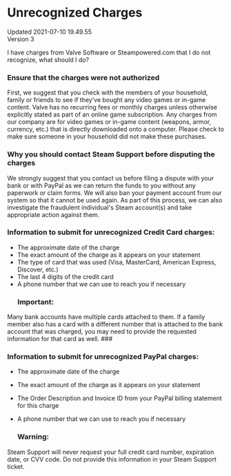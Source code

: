 # Unrecognized Charges
Updated 2021-07-10 19.49.55  
Version 3  

I have charges from Valve Software or Steampowered.com that I do not recognize, what should I do?  
  
### Ensure that the charges were not authorized
First, we suggest that you check with the members of your household, family or friends to see if they’ve bought any video games or in-game content. Valve has no recurring fees or monthly charges unless otherwise explicitly stated as part of an online game subscription. Any charges from our company are for video games or in-game content (weapons, armor, currency, etc.) that is directly downloaded onto a computer. Please check to make sure someone in your household did not make these purchases.  
  
### Why you should contact Steam Support before disputing the charges
We strongly suggest that you contact us before filing a dispute with your bank or with PayPal as we can return the funds to you without any paperwork or claim forms. We will also ban your payment account from our system so that it cannot be used again. As part of this process, we can also investigate the fraudulent individual's Steam account(s) and take appropriate action against them.  
  
### Information to submit for unrecognized Credit Card charges:
* The approximate date of the charge
* The exact amount of the charge as it appears on your statement
* The type of card that was used (Visa, MasterCard, American Express, Discover, etc.)
* The last 4 digits of the credit card
* A phone number that we can use to reach you if necessary
    ### Important:
Many bank accounts have multiple cards attached to them. If a family member also has a card with a different number that is attached to the bank account that was charged, you may need to provide the requested information for that card as well.  ###   
### Information to submit for unrecognized PayPal charges:
* The approximate date of the charge
* The exact amount of the charge as it appears on your statement
* The Order Description and Invoice ID from your PayPal billing statement for this charge
* A phone number that we can use to reach you if necessary
  
  
  ### Warning:
Steam Support will never request your full credit card number, expiration date, or CVV code. Do not provide this information in your Steam Support ticket.